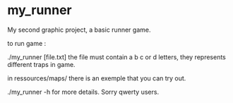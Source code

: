 # my_runner
My second graphic project, a basic runner game.

to run game :

./my_runner [file.txt] 
the file must contain a b c or d letters,
they represents different traps in game.

in ressources/maps/ there is an exemple that you can try out.

./my_runner -h for more details.
Sorry qwerty users.

